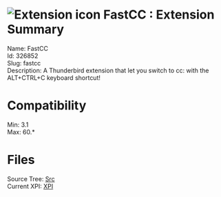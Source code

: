 # ![Extension icon](https://addons.thunderbird.net/user-media/addon_icons/326/326852-64.png?modified=1535470062) FastCC : Extension Summary

Name: FastCC  
Id: 326852  
Slug: fastcc  
Description: A Thunderbird extension that let you switch to cc: with the ALT+CTRL+C keyboard shortcut!
  

# Compatibility
Min: 3.1  
Max: 60.*  

# Files

Source Tree: [Src](C:/Dev/Thunderbird/ThunderKdB/xall/x60/326852-fastcc/src)  
Current XPI: [XPI](C:/Dev/Thunderbird/ThunderKdB/xall/x60/326852-fastcc/xpi)  



